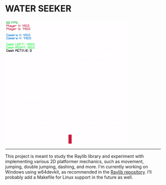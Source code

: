 # WATER SEEKER

![water seeker](https://raw.githubusercontent.com/ebazomik/water_seeker/master/example/waterseeker.gif)
___

This project is meant to study the Raylib library and experiment with implementing various 2D platformer mechanics, such as movement, jumping, double jumping, dashing, and more.
I'm currently working on Windows using w64devkit, as recommended in the [Raylib repository](https://github.com/raysan5/raylib/wiki/Working-on-Windows).
I’ll probably add a Makefile for Linux support in the future as well.